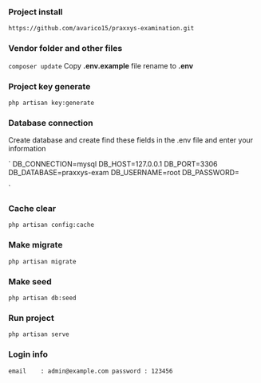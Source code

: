 ### Project install
`
https://github.com/avarico15/praxxys-examination.git
`

### Vendor folder and other files
`
composer update
`
Copy **.env.example** file rename to **.env**

### Project key generate
`
php artisan key:generate
`
### Database connection
Create database and create find these fields in the .env file and enter your information

`
DB_CONNECTION=mysql
DB_HOST=127.0.0.1
DB_PORT=3306
DB_DATABASE=praxxys-exam
DB_USERNAME=root
DB_PASSWORD=

`

### Cache clear
`
php artisan config:cache
`

### Make migrate
`
php artisan migrate
`

### Make seed
`
php artisan db:seed
`

### Run project
`
php artisan serve
`  
### Login info 
`
email    : admin@example.com
password : 123456
`
